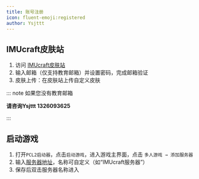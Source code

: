 ```yaml
---
title: 账号注册
icon: fluent-emoji:registered
author: Ysjttt
---
```




## **IMUcraft皮肤站**

1. 访问 [IMUcraft皮肤站](https://skin.imucraft.cn)
2. 输入邮箱（仅支持教育邮箱）并设置密码，完成邮箱验证
3. 皮肤上传：在皮肤站上传自定义皮肤



::: note 如果您没有教育邮箱

**请咨询Ysjttt 1326093625**

:::




## **启动游戏**

1. 打开`PCL2启动器`，点击`启动游戏`，进入游戏主界面，点击 `多人游戏 → 添加服务器`
2. 输入[服务器地址](/Overview/)，名称可自定义（如“IMUcraft服务器”）
3. 保存后双击服务器名称进入